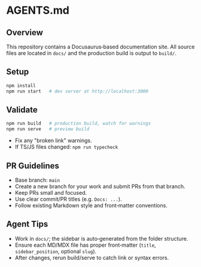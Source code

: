 # AGENTS.md

## Overview
This repository contains a Docusaurus‑based documentation site. All source files are located in `docs/` and the production build is output to `build/`.

## Setup
```bash
npm install
npm run start   # dev server at http://localhost:3000
```

## Validate
```bash
npm run build   # production build, watch for warnings
npm run serve   # preview build
```
* Fix any "broken link" warnings.
* If TS/JS files changed: `npm run typecheck`

## PR Guidelines
* Base branch: `main`
* Create a new branch for your work and submit PRs from that branch.
* Keep PRs small and focused.
* Use clear commit/PR titles (e.g. `Docs: ...`).
* Follow existing Markdown style and front‑matter conventions.

## Agent Tips
* Work in `docs/`; the sidebar is auto‑generated from the folder structure.
* Ensure each MD/MDX file has proper front‑matter (`title`, `sidebar_position`, optional `slug`).
* After changes, rerun build/serve to catch link or syntax errors.
